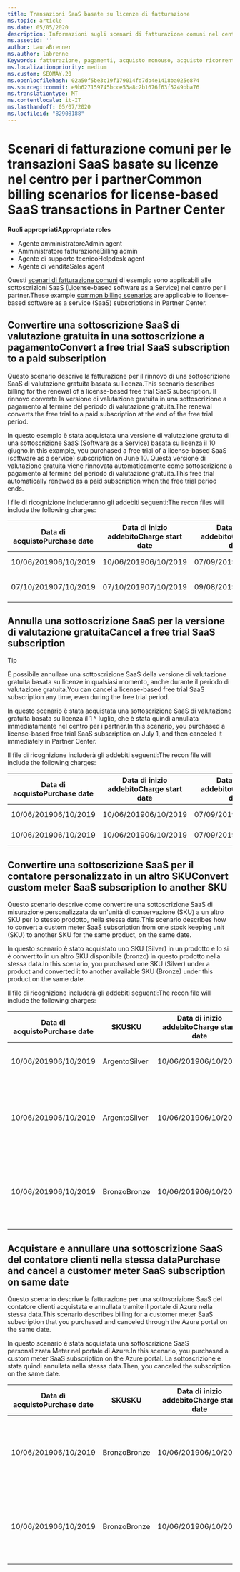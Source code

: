 ```yaml
---
title: Transazioni SaaS basate su licenze di fatturazione
ms.topic: article
ms.date: 05/05/2020
description: Informazioni sugli scenari di fatturazione comuni nel centro per i partner per le transazioni SaaS basate su licenze.
ms.assetid: ''
author: LauraBrenner
ms.author: labrenne
Keywords: fatturazione, pagamenti, acquisto monouso, acquisto ricorrente, sottoscrizioni, postazioni
ms.localizationpriority: medium
ms.custom: SEOMAY.20
ms.openlocfilehash: 02a50f5be3c19f179014fd7db4e1418ba025e874
ms.sourcegitcommit: e9b627159745bcce53a8c2b1676f63f5249bba76
ms.translationtype: MT
ms.contentlocale: it-IT
ms.lasthandoff: 05/07/2020
ms.locfileid: "82908188"
---
```

# <a name="common-billing-scenarios-for-license-based-saas-transactions-in-partner-center"></a><span data-ttu-id="a0b0f-104">Scenari di fatturazione comuni per le transazioni SaaS basate su licenze nel centro per i partner</span><span class="sxs-lookup"><span data-stu-id="a0b0f-104">Common billing scenarios for license-based SaaS transactions in Partner Center</span></span>

<span data-ttu-id="a0b0f-105">**Ruoli appropriati**</span><span class="sxs-lookup"><span data-stu-id="a0b0f-105">**Appropriate roles**</span></span>

- <span data-ttu-id="a0b0f-106">Agente amministratore</span><span class="sxs-lookup"><span data-stu-id="a0b0f-106">Admin agent</span></span>
- <span data-ttu-id="a0b0f-107">Amministratore fatturazione</span><span class="sxs-lookup"><span data-stu-id="a0b0f-107">Billing admin</span></span>
- <span data-ttu-id="a0b0f-108">Agente di supporto tecnico</span><span class="sxs-lookup"><span data-stu-id="a0b0f-108">Helpdesk agent</span></span>
- <span data-ttu-id="a0b0f-109">Agente di vendita</span><span class="sxs-lookup"><span data-stu-id="a0b0f-109">Sales agent</span></span>


<span data-ttu-id="a0b0f-110">Questi [scenari di fatturazione comuni](common-billing-scenarios.md) di esempio sono applicabili alle sottoscrizioni SaaS (License-based software as a Service) nel centro per i partner.</span><span class="sxs-lookup"><span data-stu-id="a0b0f-110">These example [common billing scenarios](common-billing-scenarios.md) are applicable to license-based software as a service (SaaS) subscriptions in Partner Center.</span></span>

## <a name="convert-a-free-trial-saas-subscription-to-a-paid-subscription"></a><span data-ttu-id="a0b0f-111">Convertire una sottoscrizione SaaS di valutazione gratuita in una sottoscrizione a pagamento</span><span class="sxs-lookup"><span data-stu-id="a0b0f-111">Convert a free trial SaaS subscription to a paid subscription</span></span>

<span data-ttu-id="a0b0f-112">Questo scenario descrive la fatturazione per il rinnovo di una sottoscrizione SaaS di valutazione gratuita basata su licenza.</span><span class="sxs-lookup"><span data-stu-id="a0b0f-112">This scenario describes billing for the renewal of a license-based free trial SaaS subscription.</span></span> <span data-ttu-id="a0b0f-113">Il rinnovo converte la versione di valutazione gratuita in una sottoscrizione a pagamento al termine del periodo di valutazione gratuita.</span><span class="sxs-lookup"><span data-stu-id="a0b0f-113">The renewal converts the free trial to a paid subscription at the end of the free trial period.</span></span>

<span data-ttu-id="a0b0f-114">In questo esempio è stata acquistata una versione di valutazione gratuita di una sottoscrizione SaaS (Software as a Service) basata su licenza il 10 giugno.</span><span class="sxs-lookup"><span data-stu-id="a0b0f-114">In this example, you purchased a free trial of a license-based SaaS (software as a service) subscription on June 10.</span></span> <span data-ttu-id="a0b0f-115">Questa versione di valutazione gratuita viene rinnovata automaticamente come sottoscrizione a pagamento al termine del periodo di valutazione gratuita.</span><span class="sxs-lookup"><span data-stu-id="a0b0f-115">This free trial automatically renewed as a paid subscription when the free trial period ends.</span></span>

<span data-ttu-id="a0b0f-116">I file di ricognizione includeranno gli addebiti seguenti:</span><span class="sxs-lookup"><span data-stu-id="a0b0f-116">The recon files will include the following charges:</span></span>

| <span data-ttu-id="a0b0f-117">Data di acquisto</span><span class="sxs-lookup"><span data-stu-id="a0b0f-117">Purchase date</span></span> | <span data-ttu-id="a0b0f-118">Data di inizio addebito</span><span class="sxs-lookup"><span data-stu-id="a0b0f-118">Charge start date</span></span> | <span data-ttu-id="a0b0f-119">Data di fine addebito</span><span class="sxs-lookup"><span data-stu-id="a0b0f-119">Charge end date</span></span> | <span data-ttu-id="a0b0f-120">Prezzo unitario</span><span class="sxs-lookup"><span data-stu-id="a0b0f-120">Unit price</span></span> | <span data-ttu-id="a0b0f-121">Quantità unità</span><span class="sxs-lookup"><span data-stu-id="a0b0f-121">Unit quantity</span></span> | <span data-ttu-id="a0b0f-122">Importo totale</span><span class="sxs-lookup"><span data-stu-id="a0b0f-122">Total amount</span></span> | <span data-ttu-id="a0b0f-123">Tipo di addebito</span><span class="sxs-lookup"><span data-stu-id="a0b0f-123">Charge type</span></span> | <span data-ttu-id="a0b0f-124">Descrizione della sottoscrizione</span><span class="sxs-lookup"><span data-stu-id="a0b0f-124">Subscription description</span></span> |
| ------------- | ----------------- | --------------- | ---------- | ------------- | ------------ | ----------- | ----------------- |
| <span data-ttu-id="a0b0f-125">10/06/2019</span><span class="sxs-lookup"><span data-stu-id="a0b0f-125">06/10/2019</span></span> | <span data-ttu-id="a0b0f-126">10/06/2019</span><span class="sxs-lookup"><span data-stu-id="a0b0f-126">06/10/2019</span></span> | <span data-ttu-id="a0b0f-127">07/09/2019</span><span class="sxs-lookup"><span data-stu-id="a0b0f-127">07/09/2019</span></span> | <span data-ttu-id="a0b0f-128">$ 0</span><span class="sxs-lookup"><span data-stu-id="a0b0f-128">$0</span></span> | <span data-ttu-id="a0b0f-129">1</span><span class="sxs-lookup"><span data-stu-id="a0b0f-129">1</span></span> | <span data-ttu-id="a0b0f-130">$ 0</span><span class="sxs-lookup"><span data-stu-id="a0b0f-130">$0</span></span> | <span data-ttu-id="a0b0f-131">Nuova</span><span class="sxs-lookup"><span data-stu-id="a0b0f-131">New</span></span> | <span data-ttu-id="a0b0f-132">Versione di prova gratuita</span><span class="sxs-lookup"><span data-stu-id="a0b0f-132">Free trial</span></span> |
| <span data-ttu-id="a0b0f-133">07/10/2019</span><span class="sxs-lookup"><span data-stu-id="a0b0f-133">07/10/2019</span></span> | <span data-ttu-id="a0b0f-134">07/10/2019</span><span class="sxs-lookup"><span data-stu-id="a0b0f-134">07/10/2019</span></span> | <span data-ttu-id="a0b0f-135">09/08/2019</span><span class="sxs-lookup"><span data-stu-id="a0b0f-135">08/09/2019</span></span> | <span data-ttu-id="a0b0f-136">$ 2</span><span class="sxs-lookup"><span data-stu-id="a0b0f-136">$2</span></span> | <span data-ttu-id="a0b0f-137">1</span><span class="sxs-lookup"><span data-stu-id="a0b0f-137">1</span></span> | <span data-ttu-id="a0b0f-138">$ 2</span><span class="sxs-lookup"><span data-stu-id="a0b0f-138">$2</span></span> | <span data-ttu-id="a0b0f-139">Renew</span><span class="sxs-lookup"><span data-stu-id="a0b0f-139">Renew</span></span> | <span data-ttu-id="a0b0f-140">Sottoscrizione a pagamento</span><span class="sxs-lookup"><span data-stu-id="a0b0f-140">Paid subscription</span></span> |

## <a name="cancel-a-free-trial-saas-subscription"></a><span data-ttu-id="a0b0f-141">Annulla una sottoscrizione SaaS per la versione di valutazione gratuita</span><span class="sxs-lookup"><span data-stu-id="a0b0f-141">Cancel a free trial SaaS subscription</span></span>

> [!TIP]
> <span data-ttu-id="a0b0f-142">È possibile annullare una sottoscrizione SaaS della versione di valutazione gratuita basata su licenze in qualsiasi momento, anche durante il periodo di valutazione gratuita.</span><span class="sxs-lookup"><span data-stu-id="a0b0f-142">You can cancel a license-based free trial SaaS subscription any time, even during the free trial period.</span></span>

<span data-ttu-id="a0b0f-143">In questo scenario è stata acquistata una sottoscrizione SaaS di valutazione gratuita basata su licenza il 1 ° luglio, che è stata quindi annullata immediatamente nel centro per i partner.</span><span class="sxs-lookup"><span data-stu-id="a0b0f-143">In this scenario, you purchased a license-based free trial SaaS subscription on July 1, and then canceled it immediately in Partner Center.</span></span>

<span data-ttu-id="a0b0f-144">Il file di ricognizione includerà gli addebiti seguenti:</span><span class="sxs-lookup"><span data-stu-id="a0b0f-144">The recon file will include the following charges:</span></span>

| <span data-ttu-id="a0b0f-145">Data di acquisto</span><span class="sxs-lookup"><span data-stu-id="a0b0f-145">Purchase date</span></span> | <span data-ttu-id="a0b0f-146">Data di inizio addebito</span><span class="sxs-lookup"><span data-stu-id="a0b0f-146">Charge start date</span></span> | <span data-ttu-id="a0b0f-147">Data di fine addebito</span><span class="sxs-lookup"><span data-stu-id="a0b0f-147">Charge end date</span></span> | <span data-ttu-id="a0b0f-148">Prezzo unitario</span><span class="sxs-lookup"><span data-stu-id="a0b0f-148">Unit price</span></span> | <span data-ttu-id="a0b0f-149">Quantità unità</span><span class="sxs-lookup"><span data-stu-id="a0b0f-149">Unit quantity</span></span> | <span data-ttu-id="a0b0f-150">Importo totale</span><span class="sxs-lookup"><span data-stu-id="a0b0f-150">Total amount</span></span> | <span data-ttu-id="a0b0f-151">Tipo di addebito</span><span class="sxs-lookup"><span data-stu-id="a0b0f-151">Charge type</span></span> | <span data-ttu-id="a0b0f-152">Descrizione della sottoscrizione</span><span class="sxs-lookup"><span data-stu-id="a0b0f-152">Subscription description</span></span> |
| ------------- | ----------------- | --------------- | ---------- | ------------- | ------------ | ----------- | ----------------- |
| <span data-ttu-id="a0b0f-153">10/06/2019</span><span class="sxs-lookup"><span data-stu-id="a0b0f-153">06/10/2019</span></span> | <span data-ttu-id="a0b0f-154">10/06/2019</span><span class="sxs-lookup"><span data-stu-id="a0b0f-154">06/10/2019</span></span> | <span data-ttu-id="a0b0f-155">07/09/2019</span><span class="sxs-lookup"><span data-stu-id="a0b0f-155">07/09/2019</span></span> | <span data-ttu-id="a0b0f-156">$ 0</span><span class="sxs-lookup"><span data-stu-id="a0b0f-156">$0</span></span> | <span data-ttu-id="a0b0f-157">11</span><span class="sxs-lookup"><span data-stu-id="a0b0f-157">11</span></span> | <span data-ttu-id="a0b0f-158">$ 0</span><span class="sxs-lookup"><span data-stu-id="a0b0f-158">$0</span></span> | <span data-ttu-id="a0b0f-159">Nuova</span><span class="sxs-lookup"><span data-stu-id="a0b0f-159">New</span></span> | <span data-ttu-id="a0b0f-160">Versione di prova gratuita</span><span class="sxs-lookup"><span data-stu-id="a0b0f-160">Free trial</span></span> |
| <span data-ttu-id="a0b0f-161">10/06/2019</span><span class="sxs-lookup"><span data-stu-id="a0b0f-161">06/10/2019</span></span> | <span data-ttu-id="a0b0f-162">10/06/2019</span><span class="sxs-lookup"><span data-stu-id="a0b0f-162">06/10/2019</span></span> | <span data-ttu-id="a0b0f-163">07/09/2019</span><span class="sxs-lookup"><span data-stu-id="a0b0f-163">07/09/2019</span></span> | <span data-ttu-id="a0b0f-164">$ 0</span><span class="sxs-lookup"><span data-stu-id="a0b0f-164">$0</span></span> | <span data-ttu-id="a0b0f-165">11</span><span class="sxs-lookup"><span data-stu-id="a0b0f-165">11</span></span> | <span data-ttu-id="a0b0f-166">$ 0</span><span class="sxs-lookup"><span data-stu-id="a0b0f-166">$0</span></span> | <span data-ttu-id="a0b0f-167">Annulla</span><span class="sxs-lookup"><span data-stu-id="a0b0f-167">Cancel</span></span> | <span data-ttu-id="a0b0f-168">Versione di prova gratuita</span><span class="sxs-lookup"><span data-stu-id="a0b0f-168">Free trial</span></span> |

## <a name="convert-custom-meter-saas-subscription-to-another-sku"></a><span data-ttu-id="a0b0f-169">Convertire una sottoscrizione SaaS per il contatore personalizzato in un altro SKU</span><span class="sxs-lookup"><span data-stu-id="a0b0f-169">Convert custom meter SaaS subscription to another SKU</span></span>

<span data-ttu-id="a0b0f-170">Questo scenario descrive come convertire una sottoscrizione SaaS di misurazione personalizzata da un'unità di conservazione (SKU) a un altro SKU per lo stesso prodotto, nella stessa data.</span><span class="sxs-lookup"><span data-stu-id="a0b0f-170">This scenario describes how to convert a custom meter SaaS subscription from one stock keeping unit (SKU) to another SKU for the same product, on the same date.</span></span>

<span data-ttu-id="a0b0f-171">In questo scenario è stato acquistato uno SKU (Silver) in un prodotto e lo si è convertito in un altro SKU disponibile (bronzo) in questo prodotto nella stessa data.</span><span class="sxs-lookup"><span data-stu-id="a0b0f-171">In this scenario, you purchased one SKU (Silver) under a product and converted it to another available SKU (Bronze) under this product on the same date.</span></span>

<span data-ttu-id="a0b0f-172">Il file di ricognizione includerà gli addebiti seguenti:</span><span class="sxs-lookup"><span data-stu-id="a0b0f-172">The recon file will include the following charges:</span></span>

| <span data-ttu-id="a0b0f-173">Data di acquisto</span><span class="sxs-lookup"><span data-stu-id="a0b0f-173">Purchase date</span></span> | <span data-ttu-id="a0b0f-174">SKU</span><span class="sxs-lookup"><span data-stu-id="a0b0f-174">SKU</span></span> | <span data-ttu-id="a0b0f-175">Data di inizio addebito</span><span class="sxs-lookup"><span data-stu-id="a0b0f-175">Charge start date</span></span> | <span data-ttu-id="a0b0f-176">Data di fine addebito</span><span class="sxs-lookup"><span data-stu-id="a0b0f-176">Charge end date</span></span> | <span data-ttu-id="a0b0f-177">Prezzo unitario</span><span class="sxs-lookup"><span data-stu-id="a0b0f-177">Unit price</span></span> | <span data-ttu-id="a0b0f-178">Quantità unità</span><span class="sxs-lookup"><span data-stu-id="a0b0f-178">Unit quantity</span></span> | <span data-ttu-id="a0b0f-179">Importo totale</span><span class="sxs-lookup"><span data-stu-id="a0b0f-179">Total amount</span></span> | <span data-ttu-id="a0b0f-180">Tipo di addebito</span><span class="sxs-lookup"><span data-stu-id="a0b0f-180">Charge type</span></span> | <span data-ttu-id="a0b0f-181">Descrizione della sottoscrizione</span><span class="sxs-lookup"><span data-stu-id="a0b0f-181">Subscription description</span></span> |
| ------------- | ----------------- | ----------------- | --------------- | ---------- | ------------- | ------------ | ----------- | ----------------- |
| <span data-ttu-id="a0b0f-182">10/06/2019</span><span class="sxs-lookup"><span data-stu-id="a0b0f-182">06/10/2019</span></span> | <span data-ttu-id="a0b0f-183">Argento</span><span class="sxs-lookup"><span data-stu-id="a0b0f-183">Silver</span></span> | <span data-ttu-id="a0b0f-184">10/06/2019</span><span class="sxs-lookup"><span data-stu-id="a0b0f-184">06/10/2019</span></span> | <span data-ttu-id="a0b0f-185">10/06/2019</span><span class="sxs-lookup"><span data-stu-id="a0b0f-185">06/10/2019</span></span> | <span data-ttu-id="a0b0f-186">$ 20</span><span class="sxs-lookup"><span data-stu-id="a0b0f-186">$20</span></span> | <span data-ttu-id="a0b0f-187">1</span><span class="sxs-lookup"><span data-stu-id="a0b0f-187">1</span></span> | <span data-ttu-id="a0b0f-188">$ 20</span><span class="sxs-lookup"><span data-stu-id="a0b0f-188">$20</span></span> | <span data-ttu-id="a0b0f-189">Nuova</span><span class="sxs-lookup"><span data-stu-id="a0b0f-189">New</span></span> | <span data-ttu-id="a0b0f-190">Sottoscrizione SaaS del contatore personalizzato</span><span class="sxs-lookup"><span data-stu-id="a0b0f-190">Custom meter SaaS subscription</span></span> |
| <span data-ttu-id="a0b0f-191">10/06/2019</span><span class="sxs-lookup"><span data-stu-id="a0b0f-191">06/10/2019</span></span> | <span data-ttu-id="a0b0f-192">Argento</span><span class="sxs-lookup"><span data-stu-id="a0b0f-192">Silver</span></span> | <span data-ttu-id="a0b0f-193">10/06/2019</span><span class="sxs-lookup"><span data-stu-id="a0b0f-193">06/10/2019</span></span> | <span data-ttu-id="a0b0f-194">10/06/2019</span><span class="sxs-lookup"><span data-stu-id="a0b0f-194">06/10/2019</span></span> | <span data-ttu-id="a0b0f-195">$ 20</span><span class="sxs-lookup"><span data-stu-id="a0b0f-195">$20</span></span> | <span data-ttu-id="a0b0f-196">1</span><span class="sxs-lookup"><span data-stu-id="a0b0f-196">1</span></span> | <span data-ttu-id="a0b0f-197">-$20</span><span class="sxs-lookup"><span data-stu-id="a0b0f-197">-$20</span></span> | <span data-ttu-id="a0b0f-198">Conversione</span><span class="sxs-lookup"><span data-stu-id="a0b0f-198">Convert</span></span> | <span data-ttu-id="a0b0f-199">Rifatturato in base alla sottoscrizione SaaS personalizzata del contatore</span><span class="sxs-lookup"><span data-stu-id="a0b0f-199">Prorated rebill for custom meter SaaS subscription</span></span> |
| <span data-ttu-id="a0b0f-200">10/06/2019</span><span class="sxs-lookup"><span data-stu-id="a0b0f-200">06/10/2019</span></span> | <span data-ttu-id="a0b0f-201">Bronzo</span><span class="sxs-lookup"><span data-stu-id="a0b0f-201">Bronze</span></span> | <span data-ttu-id="a0b0f-202">10/06/2019</span><span class="sxs-lookup"><span data-stu-id="a0b0f-202">06/10/2019</span></span> | <span data-ttu-id="a0b0f-203">10/06/2019</span><span class="sxs-lookup"><span data-stu-id="a0b0f-203">06/10/2019</span></span> | <span data-ttu-id="a0b0f-204">$10</span><span class="sxs-lookup"><span data-stu-id="a0b0f-204">$10</span></span> | <span data-ttu-id="a0b0f-205">1</span><span class="sxs-lookup"><span data-stu-id="a0b0f-205">1</span></span> | <span data-ttu-id="a0b0f-206">$10</span><span class="sxs-lookup"><span data-stu-id="a0b0f-206">$10</span></span> | <span data-ttu-id="a0b0f-207">Conversione</span><span class="sxs-lookup"><span data-stu-id="a0b0f-207">Convert</span></span> | <span data-ttu-id="a0b0f-208">Sottoscrizione SaaS del contatore personalizzato</span><span class="sxs-lookup"><span data-stu-id="a0b0f-208">Custom meter SaaS subscription</span></span> |

## <a name="purchase-and-cancel-a-customer-meter-saas-subscription-on-same-date"></a><span data-ttu-id="a0b0f-209">Acquistare e annullare una sottoscrizione SaaS del contatore clienti nella stessa data</span><span class="sxs-lookup"><span data-stu-id="a0b0f-209">Purchase and cancel a customer meter SaaS subscription on same date</span></span>

<span data-ttu-id="a0b0f-210">Questo scenario descrive la fatturazione per una sottoscrizione SaaS del contatore clienti acquistata e annullata tramite il portale di Azure nella stessa data.</span><span class="sxs-lookup"><span data-stu-id="a0b0f-210">This scenario describes billing for a customer meter SaaS subscription that you purchased and canceled through the Azure portal on the same date.</span></span>

<span data-ttu-id="a0b0f-211">In questo scenario è stata acquistata una sottoscrizione SaaS personalizzata Meter nel portale di Azure.</span><span class="sxs-lookup"><span data-stu-id="a0b0f-211">In this scenario, you purchased a custom meter SaaS subscription on the Azure portal.</span></span> <span data-ttu-id="a0b0f-212">La sottoscrizione è stata quindi annullata nella stessa data.</span><span class="sxs-lookup"><span data-stu-id="a0b0f-212">Then, you canceled the subscription on the same date.</span></span>

| <span data-ttu-id="a0b0f-213">Data di acquisto</span><span class="sxs-lookup"><span data-stu-id="a0b0f-213">Purchase date</span></span> | <span data-ttu-id="a0b0f-214">SKU</span><span class="sxs-lookup"><span data-stu-id="a0b0f-214">SKU</span></span> | <span data-ttu-id="a0b0f-215">Data di inizio addebito</span><span class="sxs-lookup"><span data-stu-id="a0b0f-215">Charge start date</span></span> | <span data-ttu-id="a0b0f-216">Data di fine addebito</span><span class="sxs-lookup"><span data-stu-id="a0b0f-216">Charge end date</span></span> | <span data-ttu-id="a0b0f-217">Prezzo unitario</span><span class="sxs-lookup"><span data-stu-id="a0b0f-217">Unit price</span></span> | <span data-ttu-id="a0b0f-218">Quantità unità</span><span class="sxs-lookup"><span data-stu-id="a0b0f-218">Unit quantity</span></span> | <span data-ttu-id="a0b0f-219">Importo totale</span><span class="sxs-lookup"><span data-stu-id="a0b0f-219">Total amount</span></span> | <span data-ttu-id="a0b0f-220">Tipo di addebito</span><span class="sxs-lookup"><span data-stu-id="a0b0f-220">Charge type</span></span> | <span data-ttu-id="a0b0f-221">Descrizione della sottoscrizione</span><span class="sxs-lookup"><span data-stu-id="a0b0f-221">Subscription description</span></span> |
| ------------- | ------------- |----------------- | --------------- | ---------- | ------------- | ------------ | ----------- | ----------------- |
| <span data-ttu-id="a0b0f-222">10/06/2019</span><span class="sxs-lookup"><span data-stu-id="a0b0f-222">06/10/2019</span></span> | <span data-ttu-id="a0b0f-223">Bronzo</span><span class="sxs-lookup"><span data-stu-id="a0b0f-223">Bronze</span></span> | <span data-ttu-id="a0b0f-224">10/06/2019</span><span class="sxs-lookup"><span data-stu-id="a0b0f-224">06/10/2019</span></span> | <span data-ttu-id="a0b0f-225">10/06/2019</span><span class="sxs-lookup"><span data-stu-id="a0b0f-225">06/10/2019</span></span> | <span data-ttu-id="a0b0f-226">$10</span><span class="sxs-lookup"><span data-stu-id="a0b0f-226">$10</span></span> | <span data-ttu-id="a0b0f-227">1</span><span class="sxs-lookup"><span data-stu-id="a0b0f-227">1</span></span> | <span data-ttu-id="a0b0f-228">$10</span><span class="sxs-lookup"><span data-stu-id="a0b0f-228">$10</span></span> | <span data-ttu-id="a0b0f-229">Nuova</span><span class="sxs-lookup"><span data-stu-id="a0b0f-229">New</span></span> | <span data-ttu-id="a0b0f-230">Sottoscrizione SaaS del contatore personalizzato</span><span class="sxs-lookup"><span data-stu-id="a0b0f-230">Custom meter SaaS subscription</span></span> |
| <span data-ttu-id="a0b0f-231">10/06/2019</span><span class="sxs-lookup"><span data-stu-id="a0b0f-231">06/10/2019</span></span> | <span data-ttu-id="a0b0f-232">Bronzo</span><span class="sxs-lookup"><span data-stu-id="a0b0f-232">Bronze</span></span> | <span data-ttu-id="a0b0f-233">10/06/2019</span><span class="sxs-lookup"><span data-stu-id="a0b0f-233">06/10/2019</span></span> | <span data-ttu-id="a0b0f-234">10/06/2019</span><span class="sxs-lookup"><span data-stu-id="a0b0f-234">06/10/2019</span></span> | <span data-ttu-id="a0b0f-235">$10</span><span class="sxs-lookup"><span data-stu-id="a0b0f-235">$10</span></span> | <span data-ttu-id="a0b0f-236">1</span><span class="sxs-lookup"><span data-stu-id="a0b0f-236">1</span></span> | <span data-ttu-id="a0b0f-237">-$10</span><span class="sxs-lookup"><span data-stu-id="a0b0f-237">-$10</span></span> | <span data-ttu-id="a0b0f-238">CancelImmediate</span><span class="sxs-lookup"><span data-stu-id="a0b0f-238">CancelImmediate</span></span> | <span data-ttu-id="a0b0f-239">Sottoscrizione SaaS del contatore personalizzato</span><span class="sxs-lookup"><span data-stu-id="a0b0f-239">Custom meter SaaS subscription</span></span> |
